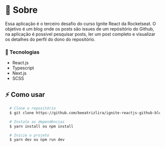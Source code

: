 # 📖 Sobre

Essa aplicação é o terceiro desafio do curso Ignite React da Rocketseat. O objetivo é um blog onde os posts são issues de um repósitório do Github, na aplicação é possivel pesquisar posts, ler um post completo e visualizar os detalhes do perfil do dono do repositório.

### 🚀 Tecnologias

- React.js
- Typescript
- Next.js
- SCSS

## :zap: Como usar

```bash
  # Clone o repositório
  $ git clone https://github.com/beeatrizlira/ignite-reactjs-github-blog.git

  # Instale as dependências
  $ yarn install ou npm install

  # Inicie o projeto
  $ yarn dev ou npm run dev
 ```
<p align="center">
